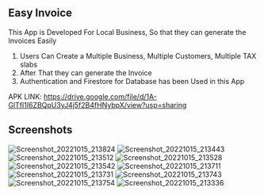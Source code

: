 
## Easy Invoice

This App is Developed For Local Business, So that they can generate the Invoices Easily
1. Users Can Create a Multiple Business, Multiple Customers, Multiple TAX slabs
2. After That they can generate the Invoice
3. Authentication and Firestore for Database has been Used in this App

APK LINK: 
https://drive.google.com/file/d/1A-GlTfl1I6ZBQpU3yJ4j5f2B4fHNybpX/view?usp=sharing


## Screenshots
![Screenshot_20221015_213824](https://user-images.githubusercontent.com/78340623/195998137-124e8ca7-c767-49fc-ac07-afda9393147a.png)
![Screenshot_20221015_213443](https://user-images.githubusercontent.com/78340623/195998077-38cfb0bb-0940-4021-a54b-99a35ddfbce5.png)
![Screenshot_20221015_213512](https://user-images.githubusercontent.com/78340623/195998088-de4665e0-4a6a-40f4-ba11-c032d24ca1e3.png)
![Screenshot_20221015_213528](https://user-images.githubusercontent.com/78340623/195998094-cdee89d2-b64e-4662-a762-11581bd602f0.png)
![Screenshot_20221015_213542](https://user-images.githubusercontent.com/78340623/195998096-6e09256a-88eb-4dc0-b314-a0eb8f897568.png)
![Screenshot_20221015_213711](https://user-images.githubusercontent.com/78340623/195998105-20fbe247-a425-4ff6-974a-848bcd5ee810.png)
![Screenshot_20221015_213731](https://user-images.githubusercontent.com/78340623/195998111-5bf9725f-e434-409b-876c-846e815bdd87.png)
![Screenshot_20221015_213743](https://user-images.githubusercontent.com/78340623/195998122-0d1fc644-509f-4cf2-8537-a87b606e8930.png)
![Screenshot_20221015_213754](https://user-images.githubusercontent.com/78340623/195998132-5877502e-2ff3-4da9-b184-0d07d6766341.png)
![Screenshot_20221015_213336](https://user-images.githubusercontent.com/78340623/195998144-d46a7b86-681e-471a-bd95-7bf95bfe30a9.png)
